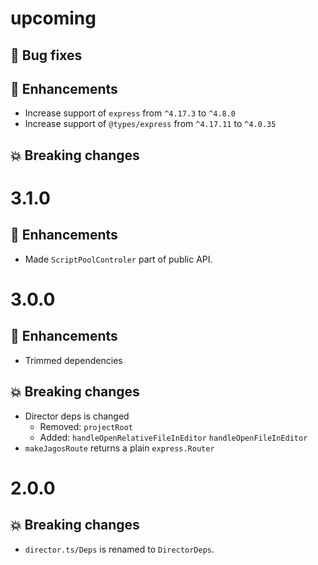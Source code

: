# upcoming

## :bug: Bug fixes

## :tada: Enhancements

- Increase support of `express` from `^4.17.3` to `^4.8.0`
- Increase support of `@types/express` from `^4.17.11` to `^4.0.35`

## :boom: Breaking changes

# 3.1.0

## :tada: Enhancements

- Made `ScriptPoolControler` part of public API.

# 3.0.0

## :tada: Enhancements

- Trimmed dependencies

## :boom: Breaking changes

- Director deps is changed
  - Removed: `projectRoot`
  - Added: `handleOpenRelativeFileInEditor` `handleOpenFileInEditor`
- `makeJagosRoute` returns a plain `express.Router`

# 2.0.0

## :boom: Breaking changes

- `director.ts/Deps` is renamed to `DirectorDeps`.
